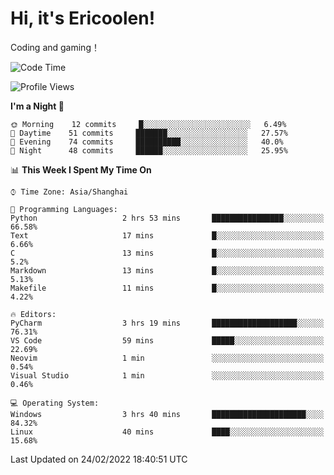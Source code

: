 # Hi, it's Ericoolen!
Coding and gaming！

<!--START_SECTION:waka-->
![Code Time](http://img.shields.io/badge/Code%20Time-184%20hrs%2036%20mins-blue)

![Profile Views](http://img.shields.io/badge/Profile%20Views-4-blue)

**I'm a Night 🦉** 

```text
🌞 Morning    12 commits     █░░░░░░░░░░░░░░░░░░░░░░░░   6.49% 
🌆 Daytime    51 commits     ███████░░░░░░░░░░░░░░░░░░   27.57% 
🌃 Evening    74 commits     ██████████░░░░░░░░░░░░░░░   40.0% 
🌙 Night      48 commits     ██████░░░░░░░░░░░░░░░░░░░   25.95%

```


📊 **This Week I Spent My Time On** 

```text
⌚︎ Time Zone: Asia/Shanghai

💬 Programming Languages: 
Python                   2 hrs 53 mins       ████████████████░░░░░░░░░   66.58% 
Text                     17 mins             █░░░░░░░░░░░░░░░░░░░░░░░░   6.66% 
C                        13 mins             █░░░░░░░░░░░░░░░░░░░░░░░░   5.2% 
Markdown                 13 mins             █░░░░░░░░░░░░░░░░░░░░░░░░   5.13% 
Makefile                 11 mins             █░░░░░░░░░░░░░░░░░░░░░░░░   4.22%

🔥 Editors: 
PyCharm                  3 hrs 19 mins       ███████████████████░░░░░░   76.31% 
VS Code                  59 mins             █████░░░░░░░░░░░░░░░░░░░░   22.69% 
Neovim                   1 min               ░░░░░░░░░░░░░░░░░░░░░░░░░   0.54% 
Visual Studio            1 min               ░░░░░░░░░░░░░░░░░░░░░░░░░   0.46%

💻 Operating System: 
Windows                  3 hrs 40 mins       █████████████████████░░░░   84.32% 
Linux                    40 mins             ████░░░░░░░░░░░░░░░░░░░░░   15.68%

```


 Last Updated on 24/02/2022 18:40:51 UTC
<!--END_SECTION:waka-->

